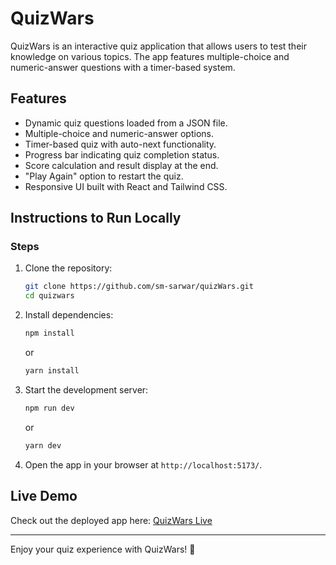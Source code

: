 # QuizWars

QuizWars is an interactive quiz application that allows users to test their knowledge on various topics. The app features multiple-choice and numeric-answer questions with a timer-based system.

## Features

- Dynamic quiz questions loaded from a JSON file.
- Multiple-choice and numeric-answer options.
- Timer-based quiz with auto-next functionality.
- Progress bar indicating quiz completion status.
- Score calculation and result display at the end.
- "Play Again" option to restart the quiz.
- Responsive UI built with React and Tailwind CSS.

## Instructions to Run Locally


### Steps

1. Clone the repository:
   ```sh
   git clone https://github.com/sm-sarwar/quizWars.git
   cd quizwars
   ```

2. Install dependencies:
   ```sh
   npm install
   ```
   or
   ```sh
   yarn install
   ```

3. Start the development server:
   ```sh
   npm run dev
   ```
   or
   ```sh
   yarn dev
   ```

4. Open the app in your browser at `http://localhost:5173/`.

## Live Demo

Check out the deployed app here: [QuizWars Live](https://quiz-wars.vercel.app/)

---

Enjoy your quiz experience with QuizWars! 🚀